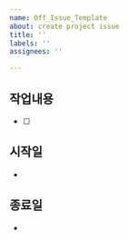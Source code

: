 ```yaml
---
name: Off_Issue_Template
about: create project issue
title: ''
labels: ''
assignees: ''

---
```


## 작업내용
- [ ]

<!-- 주의사항이 있는 경우 적어주세요!
## 주의사항
-->

## 시작일
- 

## 종료일
- 